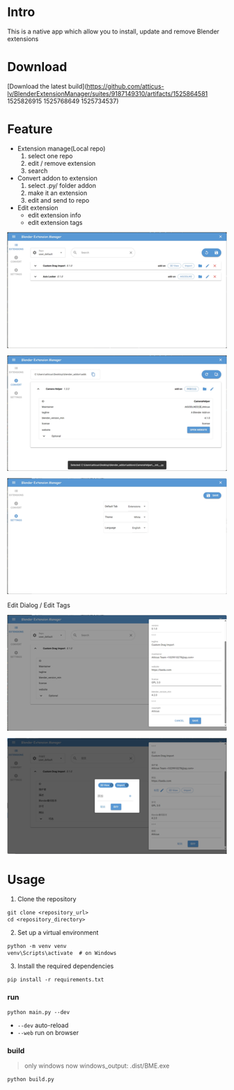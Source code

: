 # Intro

This is a native app which allow you to install, update and remove Blender extensions

# Download

[Download the latest build](https://github.com/atticus-lv/BlenderExtensionManager/suites/9187149310/artifacts/1525864581 1525826915 1525768649 1525734537)

# Feature

+ Extension manage(Local repo)
    1. select one repo
    2. edit / remove extension
    3. search
+ Convert addon to extension
    1. select .py/ folder addon
    2. make it an extension
    3. edit and send to repo
+ Edit extension
    + edit extension info
    + edit extension tags

![view1png](doc/images/view1.png)

![view1png](doc/images/view2.png)

![view1png](doc/images/view3.png)

Edit Dialog / Edit Tags

![](doc/images/dialog.png)

![](doc/images/tagEdit.png)



# Usage

1. Clone the repository

```
git clone <repository_url>
cd <repository_directory>
```

2. Set up a virtual environment

```
python -m venv venv
venv\Scripts\activate  # on Windows
```

3. Install the required dependencies

```
pip install -r requirements.txt
```

### run

```
python main.py --dev
```

+ `--dev` auto-reload
+ `--web` run on browser

### build

> only windows now
> windows_output: .dist/BME.exe

```
python build.py
```